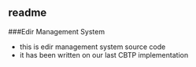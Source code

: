 ## readme

###Edir Management System

- this is edir management system source code
- it has been written on our last CBTP implementation
  
